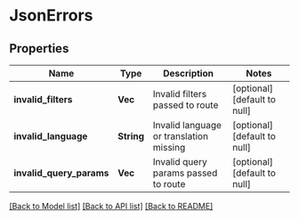# JsonErrors

## Properties
Name | Type | Description | Notes
------------ | ------------- | ------------- | -------------
**invalid_filters** | **Vec<String>** | Invalid filters passed to route | [optional] [default to null]
**invalid_language** | **String** | Invalid language or translation missing | [optional] [default to null]
**invalid_query_params** | **Vec<String>** | Invalid query params passed to route | [optional] [default to null]

[[Back to Model list]](../README.md#documentation-for-models) [[Back to API list]](../README.md#documentation-for-api-endpoints) [[Back to README]](../README.md)


